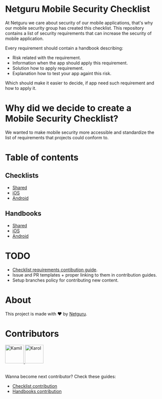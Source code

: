 # Netguru Mobile Security Checklist

At Netguru we care about security of our mobile applications, that's why our mobile security group has created this checklist.
This repository contains a list of security requirements that can increase the security of mobile application.

Every requirement should contain a handbook describing:
- Risk related with the requirement.
- Information when the app should apply this requirement.
- Solution how to apply requirement.
- Explanation how to test your app againt this risk.

Which should make it easier to decide, if app need such requirement and how to apply it.

# Why did we decide to create a Mobile Security Checklist?

We wanted to make mobile security more accessible and standardize the list of requirements that projects could conform to. 

# Table of contents

## Checklists

- [Shared](Checklists/01-Shared.md)
- [iOS](Checklists/02-iOS.md)
- [Android](Checklists/03-Android.md)

## Handbooks

- [Shared](Handbooks/01-Shared/)
- [iOS](Handbooks/02-iOS/)
- [Android](Handbooks/03-Android/)

# TODO

- [Checklist requirements contibution guide](Checklists/how_to_contribute.md).
- Issue and PR templates + proper linking to them in contribution guides.
- Setup branches policy for contributing new content.

# About

This project is made with ❤️ by [Netguru](https://netguru.com).

<h1 id="Contributors">Contributors</h1>

<div>

<a href="https://github.com/krysztalzg">
  <img alt="Kamil" src="https://avatars.githubusercontent.com/u/6009785?v=4" height="60" width="60"/>
</a>

<a href="https://github.com/karolpiateknet">
  <img alt="Karol" src="https://avatars.githubusercontent.com/u/57398986?v=4" height="60" width="60"/>
</a>

</div>
<br>

Wanna become next contributor? Check these guides:
- [Checklist contribution](Checklists/how_to_contribute.md)
- [Handbooks contribution](Handbooks/how_to_contribute.md)

